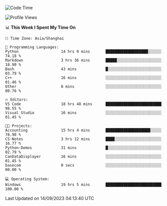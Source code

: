 <!--START_SECTION:waka-->
![Code Time](http://img.shields.io/badge/Code%20Time-1%2C249%20hrs%2058%20mins-blue)

![Profile Views](http://img.shields.io/badge/Profile%20Views-0-blue)

📊 **This Week I Spent My Time On** 

```text
🕑︎ Time Zone: Asia/Shanghai

💬 Programming Languages: 
Python                   14 hrs 9 mins       ███████████████████░░░░░░   74.18 % 
Markdown                 3 hrs 36 mins       █████░░░░░░░░░░░░░░░░░░░░   18.90 % 
Bash                     43 mins             █░░░░░░░░░░░░░░░░░░░░░░░░   03.79 % 
C++                      16 mins             ░░░░░░░░░░░░░░░░░░░░░░░░░   01.46 % 
Other                    8 mins              ░░░░░░░░░░░░░░░░░░░░░░░░░   00.76 % 

🔥 Editors: 
VS Code                  18 hrs 48 mins      █████████████████████████   98.55 % 
Visual Studio            16 mins             ░░░░░░░░░░░░░░░░░░░░░░░░░   01.45 % 

🐱‍💻 Projects: 
Accounting               15 hrs 4 mins       ████████████████████░░░░░   78.98 % 
CS-Notes                 3 hrs 12 mins       ████░░░░░░░░░░░░░░░░░░░░░   16.77 % 
Python-Demos             31 mins             █░░░░░░░░░░░░░░░░░░░░░░░░   02.79 % 
CanDataDisplayer         16 mins             ░░░░░░░░░░░░░░░░░░░░░░░░░   01.45 % 
basecom                  0 secs              ░░░░░░░░░░░░░░░░░░░░░░░░░   00.00 % 

💻 Operating System: 
Windows                  19 hrs 5 mins       █████████████████████████   100.00 % 
```


 Last Updated on 14/09/2023 04:13:40 UTC
<!--END_SECTION:waka-->
